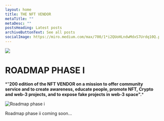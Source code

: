 ```yaml
---
layout: home
title: THE NFT VENDOR
metaTitle: ""
metaDesc: ""
postsHeading: Latest posts
archiveButtonText: See all posts
socialImage: https://miro.medium.com/max/700/1*i2QUoHLndwMdxS7Urdq10Q.png
---
```

<!--StartFragment-->

![](https://miro.medium.com/max/700/1*i2QUoHLndwMdxS7Urdq10Q.png)

# **ROADMAP PHASE I**

\*"**200 edition of the NFT VENDOR on a mission to offer community service and to create awareness, educate people, promote NFT, Crypto and web-3 projects, and to expose fake projects in web-3 space".***

![Roadmap phase i](/images/roadmap.phase1.png "THE NFT VENDOR ROADMAP PHASE I")

Roadmap phase ii coming soon...

<!--EndFragment-->